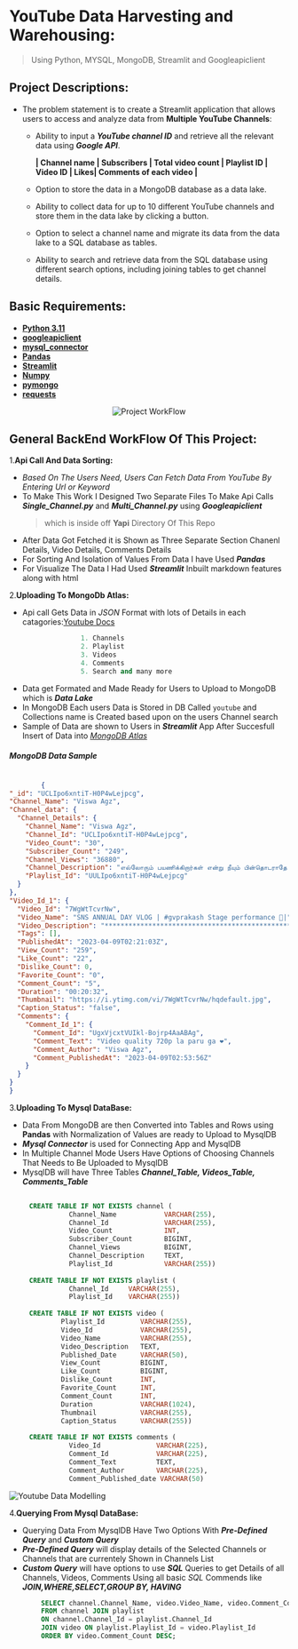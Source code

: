 # YouTube Data Harvesting and Warehousing:
  > Using Python, MYSQL, MongoDB, Streamlit and Googleapiclient

## Project Descriptions:

- The problem statement is to create a Streamlit application that allows users to access and analyze data from __Multiple YouTube Channels__:
   
   - Ability to input a _**YouTube channel ID**_ and retrieve all the relevant data using _**Google API**_.
  
        __| Channel name | Subscribers | Total video count | Playlist ID | Video ID | Likes| Comments of each video |__
     
   - Option to store the data in a MongoDB database as a data lake.
   - Ability to collect data for up to 10 different YouTube channels and store them in the data lake by clicking a button.
   - Option to select a channel name and migrate its data from the data lake to a SQL database as tables.
   - Ability to search and retrieve data from the SQL database using different search options, including joining tables to get channel details.




 ## Basic Requirements:

- __[Python 3.11](https://www.google.com/search?q=docs.python.org)__
- __[googleapiclient](https://www.google.com/search?q=googleapiclient+python)__ 
- __[mysql_connector](https://www.google.com/search?q=mysql+connector)__ 
- __[Pandas](https://www.google.com/search?q=python+pandas)__
- __[Streamlit](https://www.google.com/search?q=python+streamlit)__
- __[Numpy](https://www.google.com/search?q=numpy)__ 
- __[pymongo](https://www.google.com/search?q=pymongo)__
- __[requests](https://www.google.com/search?q=requests)__


<p align="center">
  <img src="https://github.com/pnraj/Projects/assets/29162796/72ee83a0-501d-4fae-b474-bd42fb49e101" alt="Project WorkFlow">
 </p>

## General BackEnd WorkFlow Of This Project:
1.__Api Call And Data Sorting:__

  - _Based On The Users Need, Users Can Fetch Data From YouTube By Entering Url or Keyword_ 
  - To Make This Work I Designed Two Separate Files To Make Api Calls **_Single_Channel.py_** and **_Multi_Channel.py_** using **_Googleapiclient_**
      > which is inside off __Yapi__ Directory Of This Repo
  - After Data Got Fetched it is Shown as Three Separate Section Chanenl Details, Video Details, Comments Details
  - For Sorting And Isolation of Values From Data I have Used **_Pandas_** 
  - For Visualize The Data I Had Used **_Streamlit_** Inbuilt markdown features along with html 
  
2.__Uploading To MongoDb Atlas:__
    
  - Api call Gets Data in _JSON_ Format with lots of Details in each catagories:[Youtube Docs](https://developers.google.com/youtube/v3/docs/)
  
  ``` py
                    1. Channels
                    2. Playlist
                    3. Videos
                    4. Comments
                    5. Search and many more
  ```
  
  - Data get Formated and Made Ready for Users to Upload to MongoDB which is **_Data Lake_** 
  - In MongoDB Each users Data is Stored in DB Called `youtube` and Collections name is Created based upon on the users Channel search
  - Sample of Data are shown to Users in **_Streamlit_** App After Succesfull Insert of Data into _[MongoDB Atlas](https://mongodb.com/)_

##### MongoDB Data Sample
  ``` json

          {
  "_id": "UCLIpo6xntiT-H0P4wLejpcg",
  "Channel_Name": "Viswa Agz",
  "Channel_data": {
    "Channel_Details": {
      "Channel_Name": "Viswa Agz",
      "Channel_Id": "UCLIpo6xntiT-H0P4wLejpcg",
      "Video_Count": "30",
      "Subscriber_Count": "249",
      "Channel_Views": "36880",
      "Channel_Description": "எல்லோரும் பயணிக்கிறார்கள் என்று நீயும் பின்தொடராதே உனக்கான பாதையை நீ...",
      "Playlist_Id": "UULIpo6xntiT-H0P4wLejpcg"
    }
  },
  "Video_Id_1": {
    "Video_Id": "7WgWtTcvrNw",
    "Video_Name": "SNS ANNUAL DAY VLOG | #gvprakash Stage performance 🎤|",
    "Video_Description": "**************************************************************\n\nDISCLA…",
    "Tags": [],
    "PublishedAt": "2023-04-09T02:21:03Z",
    "View_Count": "259",
    "Like_Count": "22",
    "Dislike_Count": 0,
    "Favorite_Count": "0",
    "Comment_Count": "5",
    "Duration": "00:20:32",
    "Thumbnail": "https://i.ytimg.com/vi/7WgWtTcvrNw/hqdefault.jpg",
    "Caption_Status": "false",
    "Comments": {
      "Comment_Id_1": {
        "Comment_Id": "UgxVjcxtVUIkl-Bojrp4AaABAg",
        "Comment_Text": "Video quality 720p la paru ga ❤",
        "Comment_Author": "Viswa Agz",
        "Comment_PublishedAt": "2023-04-09T02:53:56Z"
      }
    }
  }
}
  ```




3.__Uploading To Mysql DataBase:__

   - Data From MongoDB are then Converted into Tables and Rows using __Pandas__ with Normalization of Values are ready to Upload to MysqlDB
   - **_Mysql Connector_** is used for Connecting App and MysqlDB 
   - In Multiple Channel Mode Users Have Options of Choosing Channels That Needs to Be Uploaded to MysqlDB
   - MysqlDB will have Three Tables **_Channel_Table, Videos_Table, Comments_Table_** 
   
   ``` sql
           
        CREATE TABLE IF NOT EXISTS channel (
                  Channel_Name            VARCHAR(255),
                  Channel_Id              VARCHAR(255),
                  Video_Count             INT,
                  Subscriber_Count        BIGINT,
                  Channel_Views           BIGINT,
                  Channel_Description     TEXT,
                  Playlist_Id             VARCHAR(255))
          
        CREATE TABLE IF NOT EXISTS playlist (
                  Channel_Id     VARCHAR(255),
                  Playlist_Id    VARCHAR(255))
          
        CREATE TABLE IF NOT EXISTS video (
                Playlist_Id         VARCHAR(255),
                Video_Id            VARCHAR(255),
                Video_Name          VARCHAR(255),
                Video_Description   TEXT,
                Published_Date      VARCHAR(50),
                View_Count          BIGINT,
                Like_Count          BIGINT,
                Dislike_Count       INT,
                Favorite_Count      INT,
                Comment_Count       INT,
                Duration            VARCHAR(1024),
                Thumbnail           VARCHAR(255),
                Caption_Status      VARCHAR(255))
    
        CREATE TABLE IF NOT EXISTS comments (
                  Video_Id              VARCHAR(225),
                  Comment_Id            VARCHAR(225),
                  Comment_Text          TEXT,
                  Comment_Author        VARCHAR(225),
                  Comment_Published_date VARCHAR(50)
   ```
   
   
   
   
![Youtube Data Modelling](https://github.com/Knivash/Youtube-Harvesting-Data/assets/136495926/283d4d6d-2301-4796-aa2f-1d457a21e4f0)

  


4.__Querying From Mysql DataBase:__

   - Querying Data From MysqlDB Have Two Options With **_Pre-Defined Query_** and **_Custom Query_**
   - **_Pre-Defined Query_** will display details of the Selected Channels or Channels that are currentely Shown in Channels List 
   - **_Custom Query_** will have options to use **_SQL_** Queries to get Details of all Channels, Videos, Comments Using all basic _SQL_ Commends like **_JOIN,WHERE,SELECT,GROUP BY, HAVING_**  

``` SQL
        SELECT channel.Channel_Name, video.Video_Name, video.Comment_Count
        FROM channel JOIN playlist
        ON channel.Channel_Id = playlist.Channel_Id
        JOIN video ON playlist.Playlist_Id = video.Playlist_Id
        ORDER BY video.Comment_Count DESC;

```



